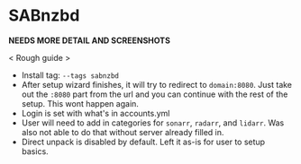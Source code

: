 # SABnzbd

**NEEDS MORE DETAIL AND SCREENSHOTS**

&lt; Rough guide &gt;

* Install tag: `--tags sabnzbd`
* After setup wizard finishes, it will try to redirect to `domain:8080`. Just take out the `:8080` part from the url and you can continue with the rest of the setup. This wont happen again. 
* Login is set with what's in accounts.yml
* User will  need to add in categories for `sonarr`, `radarr`, and `lidarr`. Was also not able to do that without server already filled in.
* Direct unpack is disabled by default. Left it as-is for user to setup basics.

